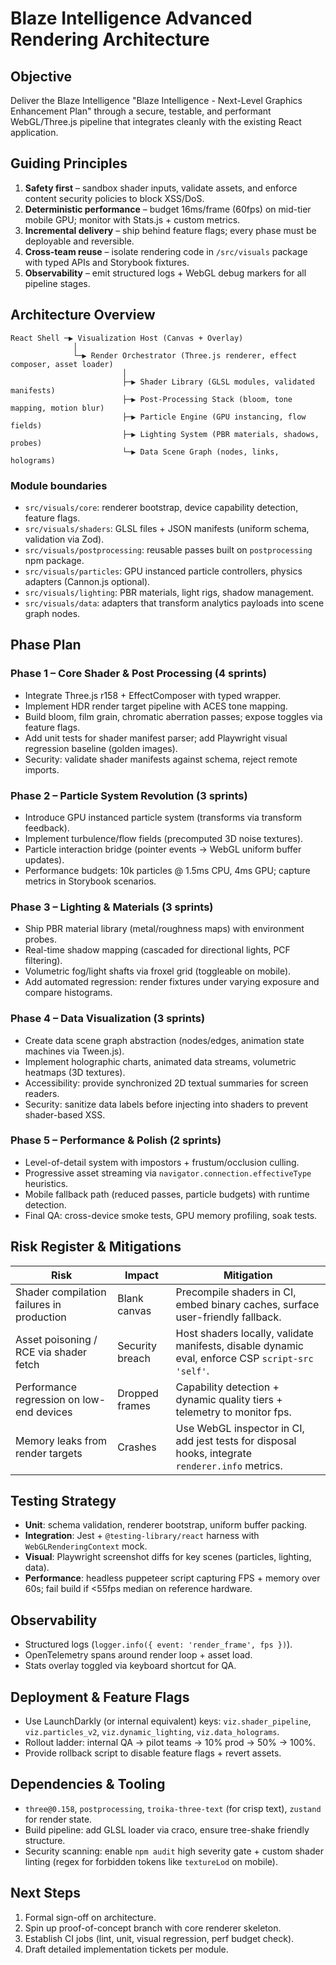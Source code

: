 # Blaze Intelligence Advanced Rendering Architecture

## Objective
Deliver the Blaze Intelligence "Blaze Intelligence - Next-Level Graphics Enhancement Plan" through a secure, testable, and performant WebGL/Three.js pipeline that integrates cleanly with the existing React application.

## Guiding Principles
1. **Safety first** – sandbox shader inputs, validate assets, and enforce content security policies to block XSS/DoS.
2. **Deterministic performance** – budget 16ms/frame (60fps) on mid-tier mobile GPU; monitor with Stats.js + custom metrics.
3. **Incremental delivery** – ship behind feature flags; every phase must be deployable and reversible.
4. **Cross-team reuse** – isolate rendering code in `/src/visuals` package with typed APIs and Storybook fixtures.
5. **Observability** – emit structured logs + WebGL debug markers for all pipeline stages.

## Architecture Overview
```
React Shell ─▶ Visualization Host (Canvas + Overlay)
              │
              └─▶ Render Orchestrator (Three.js renderer, effect composer, asset loader)
                         │
                         ├─▶ Shader Library (GLSL modules, validated manifests)
                         ├─▶ Post-Processing Stack (bloom, tone mapping, motion blur)
                         ├─▶ Particle Engine (GPU instancing, flow fields)
                         ├─▶ Lighting System (PBR materials, shadows, probes)
                         └─▶ Data Scene Graph (nodes, links, holograms)
```

### Module boundaries
- `src/visuals/core`: renderer bootstrap, device capability detection, feature flags.
- `src/visuals/shaders`: GLSL files + JSON manifests (uniform schema, validation via Zod).
- `src/visuals/postprocessing`: reusable passes built on `postprocessing` npm package.
- `src/visuals/particles`: GPU instanced particle controllers, physics adapters (Cannon.js optional).
- `src/visuals/lighting`: PBR materials, light rigs, shadow management.
- `src/visuals/data`: adapters that transform analytics payloads into scene graph nodes.

## Phase Plan
### Phase 1 – Core Shader & Post Processing (4 sprints)
- Integrate Three.js r158 + EffectComposer with typed wrapper.
- Implement HDR render target pipeline with ACES tone mapping.
- Build bloom, film grain, chromatic aberration passes; expose toggles via feature flags.
- Add unit tests for shader manifest parser; add Playwright visual regression baseline (golden images).
- Security: validate shader manifests against schema, reject remote imports.

### Phase 2 – Particle System Revolution (3 sprints)
- Introduce GPU instanced particle system (transforms via transform feedback).
- Implement turbulence/flow fields (precomputed 3D noise textures).
- Particle interaction bridge (pointer events -> WebGL uniform buffer updates).
- Performance budgets: 10k particles @ 1.5ms CPU, 4ms GPU; capture metrics in Storybook scenarios.

### Phase 3 – Lighting & Materials (3 sprints)
- Ship PBR material library (metal/roughness maps) with environment probes.
- Real-time shadow mapping (cascaded for directional lights, PCF filtering).
- Volumetric fog/light shafts via froxel grid (toggleable on mobile).
- Add automated regression: render fixtures under varying exposure and compare histograms.

### Phase 4 – Data Visualization (3 sprints)
- Create data scene graph abstraction (nodes/edges, animation state machines via Tween.js).
- Implement holographic charts, animated data streams, volumetric heatmaps (3D textures).
- Accessibility: provide synchronized 2D textual summaries for screen readers.
- Security: sanitize data labels before injecting into shaders to prevent shader-based XSS.

### Phase 5 – Performance & Polish (2 sprints)
- Level-of-detail system with impostors + frustum/occlusion culling.
- Progressive asset streaming via `navigator.connection.effectiveType` heuristics.
- Mobile fallback path (reduced passes, particle budgets) with runtime detection.
- Final QA: cross-device smoke tests, GPU memory profiling, soak tests.

## Risk Register & Mitigations
| Risk | Impact | Mitigation |
| --- | --- | --- |
| Shader compilation failures in production | Blank canvas | Precompile shaders in CI, embed binary caches, surface user-friendly fallback. |
| Asset poisoning / RCE via shader fetch | Security breach | Host shaders locally, validate manifests, disable dynamic eval, enforce CSP `script-src 'self'`. |
| Performance regression on low-end devices | Dropped frames | Capability detection + dynamic quality tiers + telemetry to monitor fps. |
| Memory leaks from render targets | Crashes | Use WebGL inspector in CI, add jest tests for disposal hooks, integrate `renderer.info` metrics. |

## Testing Strategy
- **Unit**: schema validation, renderer bootstrap, uniform buffer packing.
- **Integration**: Jest + `@testing-library/react` harness with `WebGLRenderingContext` mock.
- **Visual**: Playwright screenshot diffs for key scenes (particles, lighting, data).
- **Performance**: headless puppeteer script capturing FPS + memory over 60s; fail build if <55fps median on reference hardware.

## Observability
- Structured logs (`logger.info({ event: 'render_frame', fps })`).
- OpenTelemetry spans around render loop + asset load.
- Stats overlay toggled via keyboard shortcut for QA.

## Deployment & Feature Flags
- Use LaunchDarkly (or internal equivalent) keys: `viz.shader_pipeline`, `viz.particles_v2`, `viz.dynamic_lighting`, `viz.data_holograms`.
- Rollout ladder: internal QA → pilot teams → 10% prod → 50% → 100%.
- Provide rollback script to disable feature flags + revert assets.

## Dependencies & Tooling
- `three@0.158`, `postprocessing`, `troika-three-text` (for crisp text), `zustand` for render state.
- Build pipeline: add GLSL loader via craco, ensure tree-shake friendly structure.
- Security scanning: enable `npm audit` high severity gate + custom shader linting (regex for forbidden tokens like `textureLod` on mobile).

## Next Steps
1. Formal sign-off on architecture.
2. Spin up proof-of-concept branch with core renderer skeleton.
3. Establish CI jobs (lint, unit, visual regression, perf budget check).
4. Draft detailed implementation tickets per module.

